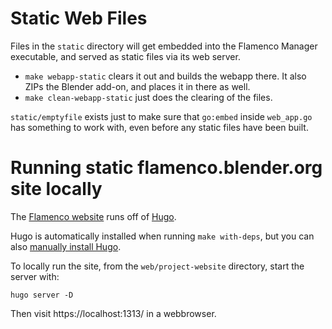 # Static Web Files

Files in the `static` directory will get embedded into the Flamenco Manager
executable, and served as static files via its web server.

- `make webapp-static` clears it out and builds the webapp there. It also ZIPs
  the Blender add-on, and places it in there as well.
- `make clean-webapp-static` just does the clearing of the files.

`static/emptyfile` exists just to make sure that `go:embed` inside `web_app.go`
has something to work with, even before any static files have been built.

# Running static flamenco.blender.org site locally

The [Flamenco website](https://flamenco.blender.org/) runs off of [Hugo](https://gohugo.io/).

Hugo is automatically installed when running `make with-deps`, but you can also [manually install Hugo](https://gohugo.io/getting-started/installing/).

To locally run the site, from the `web/project-website` directory, start the server with:

```
hugo server -D
```

Then visit https://localhost:1313/ in a webbrowser.
